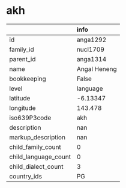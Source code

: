 # akh
|                      | info         |
|:---------------------|:-------------|
| id                   | anga1292     |
| family_id            | nucl1709     |
| parent_id            | anga1314     |
| name                 | Angal Heneng |
| bookkeeping          | False        |
| level                | language     |
| latitude             | -6.13347     |
| longitude            | 143.478      |
| iso639P3code         | akh          |
| description          | nan          |
| markup_description   | nan          |
| child_family_count   | 0            |
| child_language_count | 0            |
| child_dialect_count  | 3            |
| country_ids          | PG           |